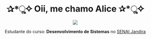 
<h1 align="center"> ✰*ૢ✧ Oii, me chamo Alice ✰*ૢ✧ </h1>

<div style="display: inline_block" align="center">

<img src="https://i.pinimg.com/originals/20/7a/cc/207accd5406eccbf12c9f68e70c62ea6.gif">

Estudante do curso: **Desenvolvimento de Sistemas** no [SENAI Jandira](https://jandira.sp.senai.br/)
